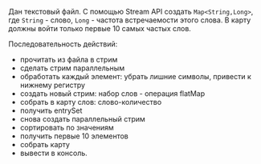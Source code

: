 Дан текстовый файл.
С помощью Stream API создать `Map<String,Long>`, где `String` - слово, `Long` - частота встречаемости этого слова.
В карту должны войти только первые 10 самых частых слов.

Последовательность действий:
- прочитать из файла в стрим
- сделать стрим параллельным
- обработать каждый элемент: убрать лишние символы, привести к нижнему регистру
- создать новый стрим: набор слов - операция flatMap
- собрать в карту слов: слово-количество
- получить entrySet
- снова создать параллельный стрим
- сортировать по значениям
- получить первые 10 элементов
- собрать карту
- вывести в консоль.